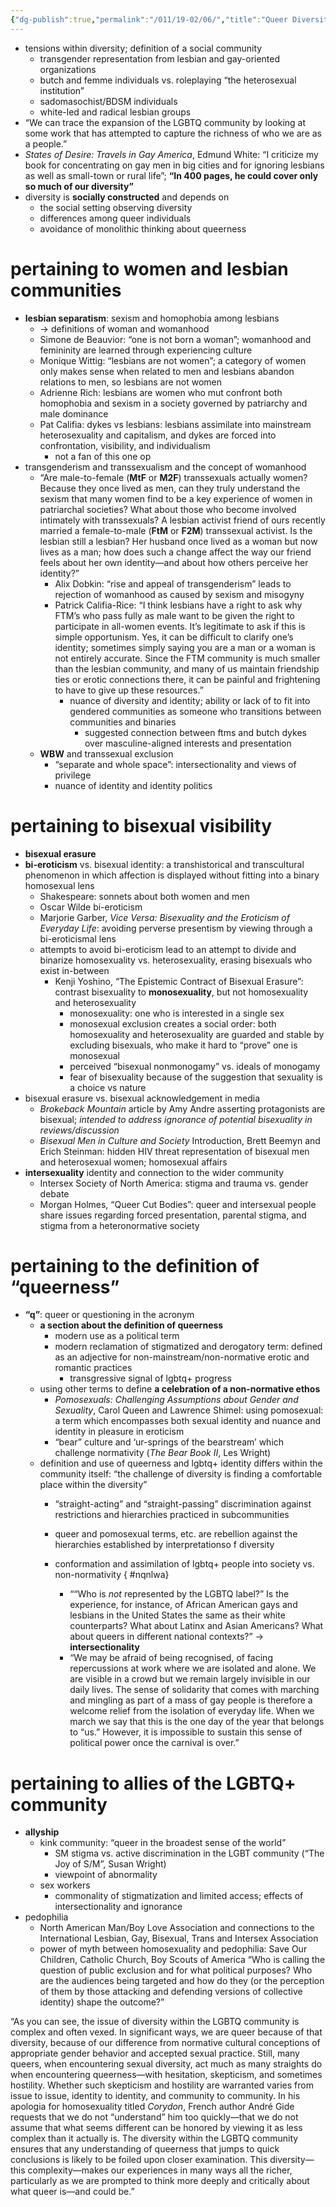 ```yaml
---
{"dg-publish":true,"permalink":"/011/19-02/06/","title":"Queer Diversities","tags":["SJS310"],"noteIcon":"1","created":"2024-10-19T20:27:19.193-07:00","updated":"2024-09-26T15:32:59.388-07:00"}
---
```


- tensions within diversity; definition of a social community
	- transgender representation from lesbian and gay-oriented organizations
	- butch and femme individuals vs. roleplaying “the heterosexual institution”
	- sadomasochist/BDSM individuals
	- white-led and radical lesbian groups
- “We can trace the expansion of the LGBTQ community by looking at some work that has attempted to capture the richness of who we are as a people.”
- _States of Desire: Travels in Gay America_, Edmund White: “I criticize my book for concentrating on gay men in big cities and for ignoring lesbians as well as small-town or rural life”; **“In 400 pages, he could cover only so much of our diversity”**
- diversity is **socially constructed** and depends on
	- the social setting observing diversity
	- differences among queer individuals
	- avoidance of monolithic thinking about queerness
# pertaining to women and lesbian communities
- **lesbian separatism**: sexism and homophobia among lesbians
	- → definitions of woman and womanhood
	- Simone de Beauvior: “one is not born a woman”; womanhood and femininity are learned through experiencing culture
	- Monique Wittig: “lesbians are not women”; a category of women only makes sense when related to men and lesbians abandon relations to men, so lesbians are not women
	- Adrienne Rich: lesbians are women who mut confront both homophobia and sexism in a society governed by patriarchy and male dominance
	- Pat Califia: dykes vs lesbians: lesbians assimilate into mainstream heterosexuality and capitalism, and dykes are forced into confrontation, visibility, and individualism
		- not a fan of this one op
- transgenderism and transsexualism and the concept of womanhood
	- “Are male-to-female (**MtF** or **M2F**) transsexuals actually women? Because they once lived as men, can they truly understand the sexism that many women find to be a key experience of women in patriarchal societies? What about those who become involved intimately with transsexuals? A lesbian activist friend of ours recently married a female-to-male (**FtM** or **F2M**) transsexual activist. Is the lesbian still a lesbian? Her husband once lived as a woman but now lives as a man; how does such a change affect the way our friend feels about her own identity—and about how others perceive her identity?”
		- Alix Dobkin: “rise and appeal of transgenderism” leads to rejection of womanhood as caused by sexism and misogyny
		- Patrick Califia-Rice: “I think lesbians have a right to ask why FTM’s who pass fully as male want to be given the right to participate in all-women events. It’s legitimate to ask if this is simple opportunism. Yes, it can be difficult to clarify one’s identity; sometimes simply saying you are a man or a woman is not entirely accurate. Since the FTM community is much smaller than the lesbian community, and many of us maintain friendship ties or erotic connections there, it can be painful and frightening to have to give up these resources.”
			- nuance of diversity and identity; ability or lack of to fit into gendered communities as someone who transitions between communities and binaries
				- suggested connection between ftms and butch dykes over masculine-aligned interests and presentation
	- **WBW** and transsexual exclusion
		- “separate and whole space”: intersectionality and views of privilege
		- nuance of identity and identity politics
# pertaining to bisexual visibility
- **bisexual erasure**
- **bi-eroticism** vs. bisexual identity: a transhistorical and transcultural phenomenon in which affection is displayed without fitting into a binary homosexual lens
	- Shakespeare: sonnets about both women and men
	- Oscar Wilde bi-eroticism
	- Marjorie Garber, *Vice Versa: Bisexuality and the Eroticism of Everyday Life*: avoiding perverse presentism by viewing through a bi-eroticismal lens
	- attempts to avoid bi-eroticism lead to an attempt to divide and binarize homosexuality vs. heterosexuality, erasing bisexuals who exist in-between
		- Kenji Yoshino, “The Epistemic Contract of Bisexual Erasure”: contrast bisexuality to **monosexuality**, but not homosexuality and heterosexuality
			- monosexuality: one who is interested in a single sex
			- monosexual exclusion creates a social order: both homosexuality and heterosexuality are guarded and stable by excluding bisexuals, who make it hard to “prove” one is monosexual
			- perceived “bisexual nonmonogamy” vs. ideals of monogamy
			- fear of bisexuality because of the suggestion that sexuality is a choice vs nature
- bisexual erasure vs. bisexual acknowledgement in media
	- *Brokeback Mountain* article by Amy Andre asserting protagonists are bisexual; *intended to address ignorance of potential bisexuality in reviews/discussion*
	- *Bisexual Men in Culture and Society* Introduction, Brett Beemyn and Erich Steinman: hidden HIV threat representation of bisexual men and heterosexual women; homosexual affairs
- **intersexuality** identity and connection to the wider community
	- Intersex Society of North America: stigma and trauma vs. gender debate
	- Morgan Holmes, “Queer Cut Bodies”: queer and intersexual people share issues regarding forced presentation, parental stigma, and stigma from a heteronormative society
# pertaining to the definition of “queerness”
- **“q”**: queer or questioning in the acronym
	- **a section about the definition of queerness**
		- modern use as a political term
		- modern reclamation of stigmatized and derogatory term: defined as an adjective for non-mainstream/non-normative erotic and romantic practices
			- transgressive signal of lgbtq+ progress
	- using other terms to define **a celebration of a non-normative ethos**
		- *Pomosexuals: Challenging Assumptions about Gender and Sexuality*, Carol Queen and Lawrence Shimel: using pomosexual: a term which encompasses both sexual identity and nuance and identity in pleasure in eroticism
		- “bear” culture and ‘ur-springs of the bearstream’ which challenge normativity (*The Bear Book II*, Les Wright)
	- definition and use of queerness and lgbtq+ identity differs within the community itself: “the challenge of diversity is finding a comfortable place within the diversity”
		- “straight-acting” and “straight-passing” discrimination against restrictions and hierarchies practiced in subcommunities
		- queer and pomosexual terms, etc. are rebellion against the hierarchies established by interpretationso f diversity
		- conformation and assimilation of lgbtq+ people into society vs. non-normativity
{ #nqnlwa}

			- ““Who is _not_ represented by the LGBTQ label?” Is the experience, for instance, of African American gays and lesbians in the United States the same as their white counterparts? What about Latinx and Asian Americans? What about queers in different national contexts?” → **intersectionality**
			- “We may be afraid of being recognised, of facing repercussions at work where we are isolated and alone. We are visible in a crowd but we remain largely invisible in our daily lives. The sense of solidarity that comes with marching and mingling as part of a mass of gay people is therefore a welcome relief from the isolation of everyday life. When we march we say that this is the one day of the year that belongs to “us.” However, it is impossible to sustain this sense of political power once the carnival is over.”
# pertaining to allies of the LGBTQ+ community
- **allyship**
	- kink community: “queer in the broadest sense of the world”
		- SM stigma vs. active discrimination in the LGBT community (“The Joy of S/M”, Susan Wright)
		- viewpoint of abnormality
	- sex workers
		- commonality of stigmatization and limited access; effects of intersectionality and ignorance
- pedophilia
	- North American Man/Boy Love Association and connections to the International Lesbian, Gay, Bisexual, Trans and Intersex Association
	- power of myth between homosexuality and pedophilia: Save Our Children, Catholic Church, Boy Scouts of America
“Who is calling the question of public exclusion and for what political purposes? Who are the audiences being targeted and how do they (or the perception of them by those attacking and defending versions of collective identity) shape the outcome?”

“As you can see, the issue of diversity within the LGBTQ community is complex and often vexed. In significant ways, we are queer because of that diversity, because of our difference from normative cultural conceptions of appropriate gender behavior and accepted sexual practice. Still, many queers, when encountering sexual diversity, act much as many straights do when encountering queerness—with hesitation, skepticism, and sometimes hostility. Whether such skepticism and hostility are warranted varies from issue to issue, identity to identity, and community to community. In his apologia for homosexuality titled _Corydon_, French author André Gide requests that we do not “understand” him too quickly—that we do not assume that what seems different can be honored by viewing it as less complex than it actually is. The diversity within the LGBTQ community ensures that any understanding of queerness that jumps to quick conclusions is likely to be foiled upon closer examination. This diversity—this complexity—makes our experiences in many ways all the richer, particularly as we are prompted to think more deeply and critically about what queer is—and could be.”